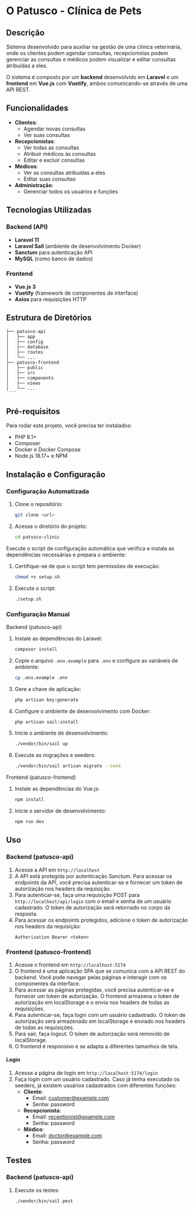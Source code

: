 # O Patusco - Clínica de Pets

## Descrição

Sistema desenvolvido para auxiliar na gestão de uma clínica veterinária, onde os clientes podem agendar consultas, recepcionistas podem gerenciar as consultas e médicos podem visualizar e editar consultas atribuídas a eles.

O sistema é composto por um **backend** desenvolvido em **Laravel** e um **frontend** em **Vue.js** com **Vuetify**, ambos comunicando-se através de uma API REST.

## Funcionalidades

- **Clientes**:
    - Agendar novas consultas
    - Ver suas consultas
- **Recepcionistas**:
    - Ver todas as consultas
    - Atribuir médicos às consultas
    - Editar e excluir consultas
- **Médicos**:
    - Ver as consultas atribuídas a eles
    - Editar suas consultas
- **Administração**:
    - Gerenciar todos os usuários e funções

## Tecnologias Utilizadas

### Backend (API)
- **Laravel 11**
- **Laravel Sail** (ambiente de desenvolvimento Docker)
- **Sanctum** para autenticação API
- **MySQL** (como banco de dados)

### Frontend
- **Vue.js 3**
- **Vuetify** (framework de componentes de interface)
- **Axios** para requisições HTTP

## Estrutura de Diretórios
   ```
├── patusco-api
│   ├── app
│   ├── config
│   ├── database
│   ├── routes
│   └── ...
├── patusco-frontend
│   ├── public
│   ├── src
│   ├── components
│   ├── views
│   └── ...
    ```
   ```

## Pré-requisitos

Para rodar este projeto, você precisa ter instalados:
- PHP 8.1+
- Composer
- Docker e Docker Compose
- Node.js 18.17+ e NPM

## Instalação e Configuração

### Configuração Automatizada

1. Clone o repositório:
    ```bash
    git clone <url>
    ```
   
2. Acesse o diretório do projeto:
    ```bash
    cd patusco-clinic
    ```

Execute o script de configuração automática que verifica e instala as dependências necessárias e prepara o ambiente:

1. Certifique-se de que o script tem permissões de execução:
   ```bash
   chmod +x setup.sh
    ```
2. Execute o script:
    ```bash
    ./setup.sh
     ```
   
### Configuração Manual
Backend (patusco-api)
1. Instale as dependências do Laravel:
    ```bash
    composer install
    ```
2. Copie o arquivo `.env.example` para `.env` e configure as variáveis de ambiente:
    ```bash
    cp .env.example .env
    ```
3. Gere a chave de aplicação:
    ```bash
    php artisan key:generate
    ```
4. Configure o ambiente de desenvolvimento com Docker:
    ```bash
    php artisan sail:install
    ```
5. Inicie o ambiente de desenvolvimento:
    ```bash
    ./vendor/bin/sail up
    ```
6. Execute as migrações e seeders:
    ```bash
    ./vendor/bin/sail artisan migrate --seed
    ```
Frontend (patusco-frontend)
1. Instale as dependências do Vue.js:
    ```bash
    npm install
    ```
2. Inicie o servidor de desenvolvimento:
    ```bash
    npm run dev
    ```
   
## Uso
### Backend (patusco-api)
1. Acesse a API em `http://localhost`
2. A API está protegida por autenticação Sanctum. Para acessar os endpoints da API, você precisa autenticar-se e fornecer um token de autorização nos headers da requisição.
3. Para autenticar-se, faça uma requisição POST para `http://localhost/api/login` com o email e senha de um usuário cadastrado. O token de autorização será retornado no corpo da resposta.
4. Para acessar os endpoints protegidos, adicione o token de autorização nos headers da requisição:
    ```http
    Authorization Bearer <token>
    ```
### Frontend (patusco-frontend)
1. Acesse o frontend em `http://localhost:5174`
2. O frontend é uma aplicação SPA que se comunica com a API REST do backend. Você pode navegar pelas páginas e interagir com os componentes da interface.
3. Para acessar as páginas protegidas, você precisa autenticar-se e fornecer um token de autorização. O frontend armazena o token de autorização em localStorage e o envia nos headers de todas as requisições.
4. Para autenticar-se, faça login com um usuário cadastrado. O token de autorização será armazenado em localStorage e enviado nos headers de todas as requisições.
5. Para sair, faça logout. O token de autorização será removido de localStorage.
6. O frontend é responsivo e se adapta a diferentes tamanhos de tela.

#### Login
1. Acesse a página de login em `http://localhost:5174/login`
2. Faça login com um usuário cadastrado. Caso já tenha executado os seeders, já existem usuários cadastrados com diferentes funções:
    - **Cliente**:
        - Email: customer@example.com`
        - Senha: password
    - **Recepcionista**:
        - Email: receptionist@example.com
        - Senha: password
    - **Médico**:
        - Email: doctor@example.com
        - Senha: password

## Testes
### Backend (patusco-api)
1. Execute os testes:
    ```bash
    ./vendor/bin/sail pest
    ```